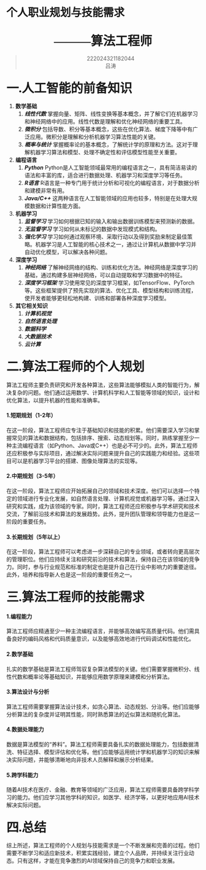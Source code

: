 # 个人职业规划与技能需求
## <center> <font face="楷体" size=6>———算法工程师</font></center>
><center>222024321182044
><center>吕涛

### <font face="楷体" size=6>一.人工智能的前备知识</font>
1. **数学基础**
    1. ***线性代数***
    掌握向量、矩阵、线性变换等基本概念，并了解它们在机器学习和神经网络中的应用。线性代数是理解和优化神经网络的重要工具。
    2. ***微积分***
    包括导数、积分等基本概念，这些在优化算法、梯度下降等中有广泛应用。微积分是理解和分析机器学习算法性能的关键。
    3. ***概率与统计***
    掌握概率论的基本概念，了解统计学的原理和方法。这对于理解机器学习算法和模型、处理不确定性和评估模型性能至关重要。
2. **编程语言**
    1. ***Python***
    Python是人工智能领域最常用的编程语言之一，具有简洁易读的语法和丰富的库，适合进行数据处理、机器学习和深度学习等任务。
    2. ***R语言***
    R语言是一种专门用于统计分析和可视化的编程语言，对于数据分析和建模非常有用。
    3. ***Java/C++***
    这两种语言在人工智能领域的应用也较多，特别是在处理大规模数据和计算性能方面。
3. **机器学习**
    1. ***监督学习***
    学习如何根据已知的输入和输出数据训练模型来预测新的数据。
    2. ***无监督学习***
    学习如何从未标记的数据中发现模式和结构。
    3. ***强化学习***
    学习如何通过观察环境、采取行动以及得到奖励来制定最佳策略。机器学习是人工智能的核心技术之一，通过让计算机从数据中学习并自动优化模型，可以解决各种问题。
4.  **深度学习**
    1. ***神经网络***
    了解神经网络的结构、训练和优化方法。神经网络是深度学习的基础，通过构建多层神经网络，可以自动提取和学习数据中的特征。
    2. ***深度学习框架***
    学习使用常见的深度学习框架，如TensorFlow、PyTorch等。这些框架提供了预先实现的算法、优化工具、模型结构和训练流程，使开发者能够更轻松地构建、训练和部署各种深度学习模型。
5. **其它相关知识**    
    1. ***计算机视觉***
    2. ***自然语言处理***
    3. ***数据科学***
    4. ***大数据技术***
    5. ***云计算***
### <font face="楷体" size=6>二.算法工程师的个人规划</font>
算法工程师主要负责研究和开发各种算法，这些算法能够模拟人类的智能行为，解决复杂的问题。他们通过运用数学、计算机科学和人工智能等领域的知识，设计和优化算法，以提升机器的性能和准确率。
#### 1.短期规划（1-2年）
在这一阶段，算法工程师应专注于基础知识和技能的积累。他们需要深入学习和掌握常见的算法和数据结构，包括排序、搜索、动态规划等。同时，熟练掌握至少一种主流编程语言（如Python、Java或C++）也是必不可少的。此外，算法工程师还应积极参与实际项目，通过解决实际问题来提升自己的实践能力和经验。这些项目可以是机器学习平台的搭建、图像处理算法的实现等。
#### 2.中期规划（3-5年）
在这一阶段，算法工程师应开始拓展自己的领域和技术深度。他们可以选择一个特定的领域进行专业化发展，如自然语言处理、计算机视觉或机器学习等。通过深入研究和实践，成为该领域的专家。同时，算法工程师还应积极参与学术研究和技术交流，了解前沿技术和算法的发展趋势。此外，提升团队管理和领导能力也是这一阶段的重要任务。
#### 3.长期规划（5年以上）
在这一阶段，算法工程师可以考虑进一步深耕自己的专业领域，或者转向更高层次的管理职位。他们应持续关注和研究前沿的技术和算法，保持自己在该领域的竞争力。同时，参与行业规范和标准的制定也是提升自己在行业中影响力的重要途径。此外，培养和指导新人也是这一阶段的重要任务之一。
### <font face="楷体" size=6>三.算法工程师的技能需求</font>
#### 1.编程能力
算法工程师应精通至少一种主流编程语言，并能够高效编写高质量代码。他们需具备良好的编码风格和代码质量意识，以及能够高效地进行代码调试和性能优化。
#### 2.数学基础
扎实的数学基础是算法工程师驾驭复杂算法模型的关键。他们需要掌握微积分、线性代数和概率论等基础知识，并能够应用数学原理来建模和分析算法。

#### 3.算法设计与分析
算法工程师需要掌握算法设计技术，如贪心算法、动态规划、分治等。他们应能够分析算法的复杂度并证明其性能，同时熟悉算法的近似算法和随机化算法。
#### 4.数据处理能力
数据是算法模型的“养料”。算法工程师需要具备扎实的数据处理能力，包括数据清洗、特征选择、模型评估和优化等。他们应能够运用统计学和机器学习的知识来解决实际问题，并能够清晰地向非技术人员解释和展示分析结果。
#### 5.跨学科能力
随着AI技术在医疗、金融、教育等领域的广泛应用，算法工程师需要具备跨学科学习的能力。他们应学习其他学科的知识，如医学、经济学等，以更好地应用AI技术解决实际问题。
### <font face="楷体" size=6>四.总结</font>
综上所述，算法工程师的个人规划与技能需求是一个不断发展和完善的过程。他们需要不断学习和适应新技术，积累实践经验，建立个人品牌，并持续关注行业动态。只有这样，才能在竞争激烈的AI领域保持自己的竞争力和职业发展。
